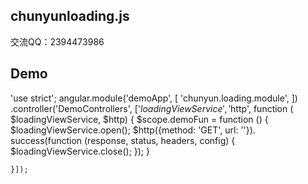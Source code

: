 
## chunyunloading.js
交流QQ：2394473986

## Demo
<loading-view></loading-view>

'use strict';
angular.module('demoApp', [
    'chunyun.loading.module',
])
    .controller('DemoControllers', ['$loadingViewService', '$http',
        function ( $loadingViewService, $http) {
            $scope.demoFun = function () {
                $loadingViewService.open();
                $http({method: 'GET', url: ''}).
                success(function (response, status, headers, config) {
                    $loadingViewService.close();
                });
            }

    }]);

